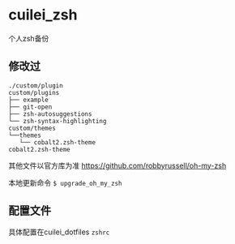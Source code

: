 # cuilei_zsh
个人zsh备份

## 修改过
```
./custom/plugin
custom/plugins
├── example
├── git-open
├── zsh-autosuggestions
└── zsh-syntax-highlighting
custom/themes
└──themes
   └── cobalt2.zsh-theme
cobalt2.zsh-theme
```

其他文件以官方库为准
https://github.com/robbyrussell/oh-my-zsh

本地更新命令
`$ upgrade_oh_my_zsh`

## 配置文件
具体配置在cuilei_dotfiles
`zshrc`

 
